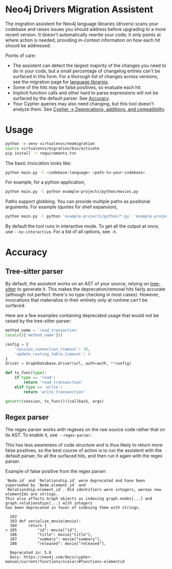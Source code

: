 # Neo4j Drivers Migration Assistent

The migration assistent for Neo4j language libraries (drivers) scans your codebase and raises issues you should address before upgrading to a more recent version.
It doesn't automatically rewrite your code; it only points at where action is needed, providing in-context information on how each hit should be addressed.

Points of care:
- The assistent can detect the largest majority of the changes you need to do in your code, but a small percentage of changelog entries can't be surfaced in this form. For a thorough list of changes across versions, see the migration page for [language libraries](https://neo4j.com/docs/create-applications/).
- Some of the hits may be false positives, so evaluate each hit.
- Implicit function calls and other hard to parse expressions will not be surfaced by the default parser. See [Accuracy](#accuracy).
- Your Cypher queries may also need changing, but this tool doesn't analyze them. See [Cypher -> Deprecations, additions, and compatibility](https://neo4j.com/docs/cypher-manual/current/deprecations-additions-removals-compatibility/).

# Usage

```bash
python -m venv virtualenvs/neomigration
source virtualenvs/migration/bin/activate
pip install -r requirements.txt
```

The basic invocation looks like:

```bash
python main.py -l <codebase-language> <path-to-your-codebase>
```

For example, for a python application,

```bash
python main.py -l python example-projects/python/movies.py
```

Paths support globbing.
You can provide multiple paths as positional arguments.
For example (quotes for shell expansion),

```bash
python main.py -l python 'example-projects/python/*.py' 'example-projects/python/subdir/**/*.py'
```

By default the tool runs in interactive mode. To get all the output at once, use `--no-interactive`.
For a list of all options, see `-h`.


# Accuracy
## Tree-sitter parser
By default, the assistent works on an AST of your source, relying on [tree-sitter](https://tree-sitter.github.io/) to generate it.
This makes the deprecation/removal hits fairly accurate (although not perfect: there's no type checking in most cases).
However, invocations that materialize in their entirety only at runtime can't be surfaced.

Here are a few examples containing deprecated usage that would not be raised by the tree-sitter parser:

```python
method_name = 'read_transaction'
locals()['method_name']()
```

```python
config = {
    'session_connection_timeout': 10,
    'update_routing_table_timeout': 4
}
driver = GraphDatabase.driver(url, auth=auth, **config)
```

```python
def tx_func(type):
    if type == 'read':
        return 'read_transanction'
    elif type == 'write':
        return 'write_transanction'

getattr(session, tx_func())(callback, args)
```

## Regex parser
The regex parser works with regexes on the raw source code rather that on its AST.
To enable it, use `--regex-parser`.

This has less awareness of code structure and is thus likely to return more false positives, so the best course of action is to run the assistent with the default parser, fix all the surfaced hits, and then run it again with the regex parser.

Example of false positive from the regex parser:

```log
`Node.id` and `Relationship.id` were deprecated and have been superseded by `Node.element_id` and
`Relationship.element_id`. Old identifiers were integers, wereas new elementIds are strings.
This also affects Graph objects as indexing graph.nodes[...] and graph.relationships[...] with integers
has been deprecated in favor of indexing them with strings.

  102
  103 def serialize_movie(movie):
  104     return {
> 105         "id": movie["id"],
  106         "title": movie["title"],
  107         "summary": movie["summary"],
  108         "released": movie["released"],

  Deprecated in: 5.0
  Docs: https://neo4j.com/docs/cypher-manual/current/functions/scalar/#functions-elementid
```

